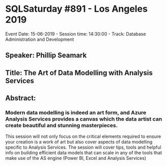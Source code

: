 # SQLSaturday #891 - Los Angeles 2019
Event Date: 15-06-2019 - Session time: 14:30:00 - Track: Database Administration and Development
## Speaker: Phillip Seamark
## Title: The Art of Data Modelling with Analysis Services
## Abstract:
### Modern data modelling is indeed an art form, and Azure Analysis Services provides a canvas which the data artist can create beautiful and stunning masterpieces.

This session will not only focus on the critical elements required to ensure your creation is a work of art but also cover aspects of data modelling specific to Analysis Services. The session will cover tips, tools and helpful info on building efficient data models that can scale in any of the tools that make use of the AS engine (Power BI, Excel and Analysis Services)
